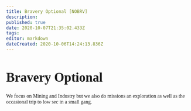 ```yaml
---
title: Bravery Optional [NOBRV]
description: 
published: true
date: 2020-10-07T21:35:02.433Z
tags: 
editor: markdown
dateCreated: 2020-10-06T14:24:13.836Z
---
```


#  
<h1 style="font-family:Lucida Console; font-size:35px;"> 
  Bravery Optional
</h1>

<p style="font-family:Lucida Console; font-size:14px;">
We focus on Mining and Industry but we also do missions an exploration as well as the occasional trip to low sec in a small gang.
</p>

             